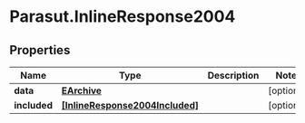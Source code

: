 # Parasut.InlineResponse2004

## Properties
Name | Type | Description | Notes
------------ | ------------- | ------------- | -------------
**data** | [**EArchive**](EArchive.md) |  | [optional] 
**included** | [**[InlineResponse2004Included]**](InlineResponse2004Included.md) |  | [optional] 


